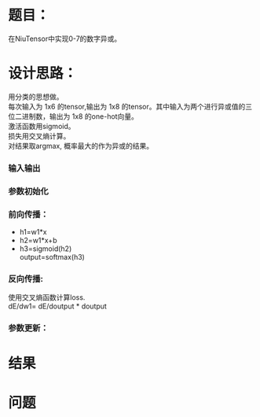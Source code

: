 # 题目：

  在NiuTensor中实现0-7的数字异或。
  
# 设计思路：

  用分类的思想做。<br>
  每次输入为 1x6 的tensor,输出为 1x8 的tensor。其中输入为两个进行异或值的三位二进制数，输出为 1x8 的one-hot向量。<br>
  激活函数用sigmoid。<br>
  损失用交叉熵计算。<br>
  对结果取argmax, 概率最大的作为异或的结果。

### 输入输出

### 参数初始化
  
### 前向传播：

 *  h1=w1*x<br>
 *  h2=w1*x+b<br>
 *  h3=sigmoid(h2)<br>
  output=softmax(h3)
  
### 反向传播:

  使用交叉熵函数计算loss.<br>
  dE/dw1= dE/doutput * doutput
  

### 参数更新：

# 结果

# 问题

